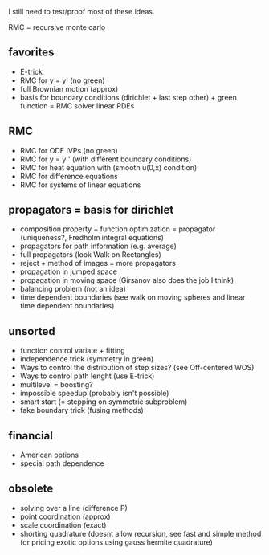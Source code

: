 I still need to test/proof most of these ideas.

RMC = recursive monte carlo
## favorites
- E-trick
- RMC for y = y' (no green)
- full Brownian motion (approx)
- basis for boundary conditions (dirichlet + last step other) + green function = RMC solver linear PDEs

## RMC
- RMC for ODE IVPs (no green)
- RMC for y = y'' (with different boundary conditions)
- RMC for heat equation with (smooth u(0,x) condition)
- RMC for difference equations
- RMC for systems of linear equations 

## propagators = basis for dirichlet
- composition property + function optimization = propagator (uniqueness?, Fredholm integral equations)
- propagators for path information (e.g. average)
- full propagators (look Walk on Rectangles)
- reject + method of images = more propagators
- propagation in jumped space
- propagation in moving space (Girsanov also does the job I think)
- balancing problem  (not an idea)
- time dependent boundaries (see walk on moving spheres and linear time dependent boundaries)

## unsorted
- function control variate + fitting
- independence trick (symmetry in green)
- Ways to control the distribution of step sizes? (see Off-centered WOS)
- Ways to control path lenght (use E-trick)
- multilevel = boosting?
- impossible speedup (probably isn't possible)
- smart start (= stepping on symmetric subproblem)
- fake boundary trick (fusing methods)


## financial
- American options
- special path dependence

## obsolete
- solving over a line (difference P) 
- point coordination (approx)
- scale coordination (exact) 
- shorting quadrature (doesnt allow recursion, see fast and simple method for pricing exotic options using gauss hermite quadrature)

